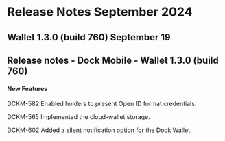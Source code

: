 # Release Notes September 2024

## Wallet 1.3.0 (build 760) September 19

## Release notes - Dock Mobile - Wallet 1.3.0 (build 760)

#### New Features

DCKM-582 Enabled holders to present Open ID format credentials.

DCKM-565 Implemented the cloud-wallet storage.

DCKM-602 Added a silent notification option for the Dock Wallet.







